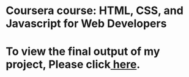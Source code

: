 # Coursera course: HTML, CSS, and Javascript for Web Developers

# To view the final output of my project, Please click<a href="https://rushin-makwana.github.io/Coursera-Assignment/module5-solution/#/"> here</a>.
